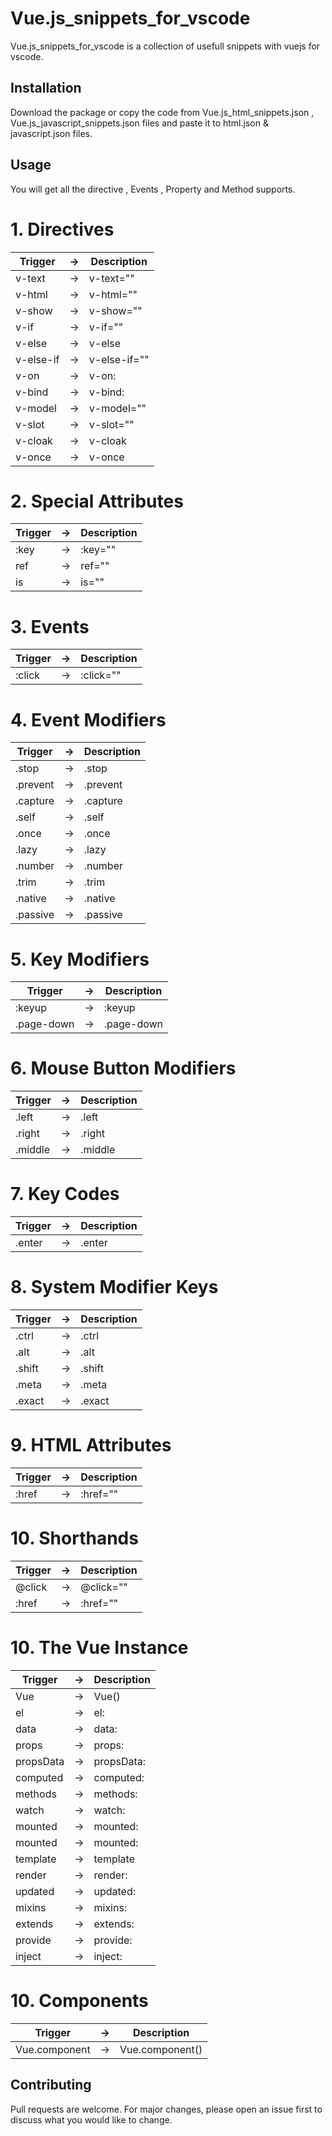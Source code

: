 # Vue.js_snippets_for_vscode

Vue.js_snippets_for_vscode is a collection of usefull snippets with vuejs for vscode.

## Installation

Download the package or copy the code from Vue.js_html_snippets.json , Vue.js_javascript_snippets.json files and paste it to html.json & javascript.json files.

## Usage

You will get all the directive , Events , Property and Method supports.

# 1. Directives

| Trigger   | ->  | Description  |
| --------- | --- | ------------ |
| v-text    | ->  | v-text=""    |
| v-html    | ->  | v-html=""    |
| v-show    | ->  | v-show=""    |
| v-if      | ->  | v-if=""      |
| v-else    | ->  | v-else       |
| v-else-if | ->  | v-else-if="" |
| v-on      | ->  | v-on:        |
| v-bind    | ->  | v-bind:      |
| v-model   | ->  | v-model=""   |
| v-slot    | ->  | v-slot=""    |
| v-cloak   | ->  | v-cloak      |
| v-once    | ->  | v-once       |

# 2. Special Attributes

| Trigger | ->  | Description |
| ------- | --- | ----------- |
| :key    | ->  | :key=""     |
| ref     | ->  | ref=""      |
| is      | ->  | is=""       |

# 3. Events

| Trigger | ->  | Description |
| ------- | --- | ----------- |
| :click  | ->  | :click=""   |

# 4. Event Modifiers

| Trigger  | ->  | Description |
| -------- | --- | ----------- |
| .stop    | ->  | .stop       |
| .prevent | ->  | .prevent    |
| .capture | ->  | .capture    |
| .self    | ->  | .self       |
| .once    | ->  | .once       |
| .lazy    | ->  | .lazy       |
| .number  | ->  | .number     |
| .trim    | ->  | .trim       |
| .native  | ->  | .native     |
| .passive | ->  | .passive    |

# 5. Key Modifiers

| Trigger    | ->  | Description |
| ---------- | --- | ----------- |
| :keyup     | ->  | :keyup      |
| .page-down | ->  | .page-down  |

# 6. Mouse Button Modifiers

| Trigger | ->  | Description |
| ------- | --- | ----------- |
| .left   | ->  | .left       |
| .right  | ->  | .right      |
| .middle | ->  | .middle     |

# 7. Key Codes

| Trigger | ->  | Description |
| ------- | --- | ----------- |
| .enter  | ->  | .enter      |

# 8. System Modifier Keys

| Trigger | ->  | Description |
| ------- | --- | ----------- |
| .ctrl   | ->  | .ctrl       |
| .alt    | ->  | .alt        |
| .shift  | ->  | .shift      |
| .meta   | ->  | .meta       |
| .exact  | ->  | .exact      |

# 9. HTML Attributes

| Trigger | ->  | Description |
| ------- | --- | ----------- |
| :href   | ->  | :href=""    |

# 10. Shorthands

| Trigger | ->  | Description |
| ------- | --- | ----------- |
| @click  | ->  | @click=""   |
| :href   | ->  | :href=""    |

# 10. The Vue Instance

| Trigger   | ->  | Description |
| --------- | --- | ----------- |
| Vue       | ->  | Vue()       |
| el        | ->  | el:         |
| data      | ->  | data:       |
| props     | ->  | props:      |
| propsData | ->  | propsData:  |
| computed  | ->  | computed:   |
| methods   | ->  | methods:    |
| watch     | ->  | watch:      |
| mounted   | ->  | mounted:    |
| mounted   | ->  | mounted:    |
| template  | ->  | template    |
| render    | ->  | render:     |
| updated   | ->  | updated:    |
| mixins    | ->  | mixins:     |
| extends   | ->  | extends:    |
| provide   | ->  | provide:    |
| inject    | ->  | inject:     |

# 10. Components

| Trigger       | ->  | Description     |
| ------------- | --- | --------------- |
| Vue.component | ->  | Vue.component() |

## Contributing

Pull requests are welcome. For major changes, please open an issue first to discuss what you would like to change.
